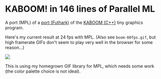 # KABOOM! in 146 lines of Parallel ML

A port (MPL) of a [port (Futhark)](https://github.com/athas/tinykaboom) of the
[KABOOM (C++)](https://github.com/ssloy/tinykaboom) tiny graphics program.

Here's my current result at 24 fps with MPL. (Also see `boom-60fps.gif`,
but high framerate GIFs don't seem to play very well in the browser for
some reason...)

![](boom-24fps.gif)

This is using my homegrown GIF library for MPL, which needs some work (the
color palette choice is not ideal).
